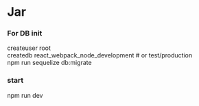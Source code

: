 # Jar
### For DB init
createuser root  
createdb react_webpack_node_development # or test/production  
npm run sequelize db:migrate  
### start
npm run dev
